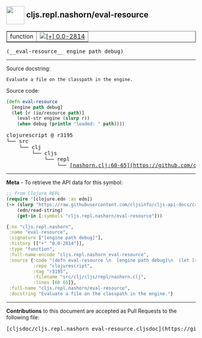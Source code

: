 ## <img width="48px" valign="middle" src="http://i.imgur.com/Hi20huC.png"> cljs.repl.nashorn/eval-resource

 <table border="1">
<tr>

<td>function</td>
<td><a href="https://github.com/cljsinfo/cljs-api-docs/tree/0.0-2814"><img valign="middle" alt="[+] 0.0-2814" src="https://img.shields.io/badge/+-0.0--2814-lightgrey.svg"></a> </td>
</tr>
</table>

 <samp>
(__eval-resource__ engine path debug)<br>
</samp>

---




Source docstring:

```
Evaluate a file on the classpath in the engine.
```

Source code:

```clj
(defn eval-resource 
  [engine path debug]
  (let [r (io/resource path)]
    (eval-str engine (slurp r))
    (when debug (println "loaded: " path))))
```

 <pre>
clojurescript @ r3195
└── src
    └── clj
        └── cljs
            └── repl
                └── <ins>[nashorn.clj:60-65](https://github.com/clojure/clojurescript/blob/r3195/src/clj/cljs/repl/nashorn.clj#L60-L65)</ins>
</pre>


---

__Meta__ - To retrieve the API data for this symbol:

```clj
;; from Clojure REPL
(require '[clojure.edn :as edn])
(-> (slurp "https://raw.githubusercontent.com/cljsinfo/cljs-api-docs/catalog/cljs-api.edn")
    (edn/read-string)
    (get-in [:symbols "cljs.repl.nashorn/eval-resource"]))
```

```clj
{:ns "cljs.repl.nashorn",
 :name "eval-resource",
 :signature ["[engine path debug]"],
 :history [["+" "0.0-2814"]],
 :type "function",
 :full-name-encode "cljs.repl.nashorn_eval-resource",
 :source {:code "(defn eval-resource \n  [engine path debug]\n  (let [r (io/resource path)]\n    (eval-str engine (slurp r))\n    (when debug (println \"loaded: \" path))))",
          :repo "clojurescript",
          :tag "r3195",
          :filename "src/clj/cljs/repl/nashorn.clj",
          :lines [60 65]},
 :full-name "cljs.repl.nashorn/eval-resource",
 :docstring "Evaluate a file on the classpath in the engine."}

```

---

__Contributions__ to this document are accepted as Pull Requests to the following file:

 <pre>
[cljsdoc/cljs.repl.nashorn_eval-resource.cljsdoc](https://github.com/cljsinfo/cljs-api-docs/blob/master/cljsdoc/cljs.repl.nashorn_eval-resource.cljsdoc)
</pre>

